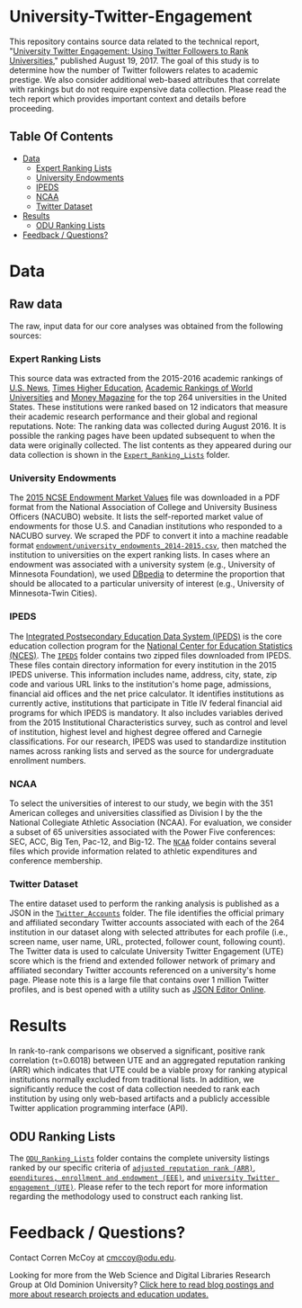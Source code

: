 # University-Twitter-Engagement

This repository contains source data related to the technical report, "[University Twitter Engagement: Using Twitter Followers to Rank Universities](https://arxiv.org)," published August 19, 2017. The goal of this study is to determine how the number of Twitter followers relates to academic prestige. We also consider additional web-based attributes that correlate with rankings but do not require expensive data collection. Please read the tech report which provides important context and details before proceeding.

## Table Of Contents

- [Data](#data)
    - [Expert Ranking Lists](#expert-ranking-lists)
    - [University Endowments](#university-endowments)
    - [IPEDS](#ipeds)
    - [NCAA](#ncaa)
	- [Twitter Dataset](#twitter-dataset)
- [Results](#results)
	- [ODU Ranking Lists](#odu-ranking-lists)	
- [Feedback / Questions?](#feedback--questions)

# Data

## Raw data

The raw, input data for our core analyses was obtained from the following sources:

### Expert Ranking Lists

This source data was extracted from the 2015-2016 academic rankings of <a href="http://www.usnews.com/education/best-global-universities/rankings" target="_blank">U.S. News</a>, <a href="https://www.timeshighereducation.com/world-university-rankings" target="_blank">Times Higher Education</a>, <a href="http://www.shanghairanking.com/ARWU2016.html" target="_blank">Academic Rankings of World Universities</a> and <a href="http://new.time.com/money/best-colleges/rankings/best-colleges/" target="_blank">Money Magazine</a> for the top 264 universities in the United States. These institutions were ranked based on 12 indicators that measure their academic research performance and their global and regional reputations. Note: The ranking data was collected during August 2016. It is possible the ranking pages have been updated subsequent to when the data were originally collected. The list contents as they appeared during our data collection is shown in the [`Expert_Ranking_Lists`](Expert_Ranking_Lists) folder.

### University Endowments

The <a href="http://www.nacubo.org/Documents/EndowmentFiles/2015_NCSE_Endowment_Market_Values.pdf" target="_blank">2015 NCSE Endowment Market Values</a> file was downloaded in a PDF format from the National Association of College and University Business Officers (NACUBO) website. It lists the self-reported market value of endowments for those U.S. and Canadian institutions who responded to a NACUBO survey. We scraped the PDF to convert it into a machine readable format [`endowment/university_endowments_2014-2015.csv`](Endowment/University_Endowments_2014-2015.csv), then matched the institution to universities on the expert ranking lists. In cases where an endowment was associated with a university system (e.g., University of Minnesota Foundation), we used <a href="http://wiki.dbpedia.org/" target="_blank">DBpedia</a> to determine the proportion that should be allocated to a particular university of interest (e.g., University of Minnesota-Twin Cities).

### IPEDS

The <a href="https://nces.ed.gov/ipeds/" target="_blank">Integrated Postsecondary Education Data System (IPEDS)</a> is the core education collection program for the <a href="https://nces.ed.gov/">National Center for Education Statistics (NCES)</a>. The [`IPEDS`](IPEDS) folder contains two zipped files downloaded from IPEDS. These files contain directory information for every institution in the 2015 IPEDS universe. This information includes name, address, city, state, zip code and various URL links to the institution's home page, admissions, financial aid offices and  the net price calculator.  It identifies institutions as currently active, institutions that participate in Title IV federal financial aid programs for which IPEDS is mandatory. It also includes variables derived from the 2015 Institutional Characteristics survey, such as control and level of institution, highest level and highest degree offered and Carnegie classifications. For our research, IPEDS was used to standardize institution names across ranking lists and served as the source for undergraduate enrollment numbers.

### NCAA

To select the universities of interest to our study, we begin with the 351 American colleges and universities classified as Division I by the the National Collegiate Athletic Association (NCAA). For evaluation, we consider a subset of 65 universities associated with the Power Five conferences: SEC, ACC, Big Ten, Pac-12, and Big-12. The [`NCAA`](NCAA) folder contains several files which provide information related to athletic expenditures and conference membership.


### Twitter Dataset

The entire dataset used to perform the ranking analysis is published as a JSON in the [`Twitter_Accounts`](Twitter_Accounts) folder. The file identifies the official primary and affiliated secondary Twitter accounts associated with each of the 264 institution in our dataset along with selected attributes for each profile (i.e., screen name, user name, URL, protected, follower count, following count). The Twitter data is used to calculate University Twitter Engagement (UTE) score which is the friend and extended follower network of primary and affiliated secondary Twitter accounts referenced on a university's home page. Please note this is a large file that contains over 1 million Twitter profiles, and is best opened with a utility such as <a href="http://jsoneditoronline.org/" target="_blank">JSON Editor Online</a>. 

# Results

In rank-to-rank comparisons we observed a significant, positive rank correlation (τ=0.6018) between UTE and an aggregated reputation ranking (ARR) which indicates that UTE could be a viable proxy for ranking atypical institutions normally excluded from traditional lists. In addition, we significantly reduce the cost of data collection needed to rank each institution by using only web-based artifacts and a publicly accessible Twitter application programming interface (API).

## ODU Ranking Lists

The [`ODU_Ranking_Lists`](ODU_Ranking_Lists) folder contains the complete university listings ranked by our specific criteria of [`adjusted reputation rank (ARR)`](ODU_Ranking_Lists/Ranked_by_ARR.csv), [`ependitures, enrollment and endowment (EEE)`](ODU_Ranking_Lists/Ranked_by_EEE.csv), and [`university Twitter engagement (UTE)`](ODU_Ranking_Lists/Ranked_by_UTE.csv). Please refer to the tech report for more information regarding the methodology used to construct each ranking list.

# Feedback / Questions?

Contact Corren McCoy at [cmccoy@odu.edu](mailto:cmccoy@odu.edu).

Looking for more from the Web Science and Digital Libraries Research Group at Old Dominion University? [Click here to read blog postings and more about research projects and education updates.](http://ws-dl.blogspot.com/)